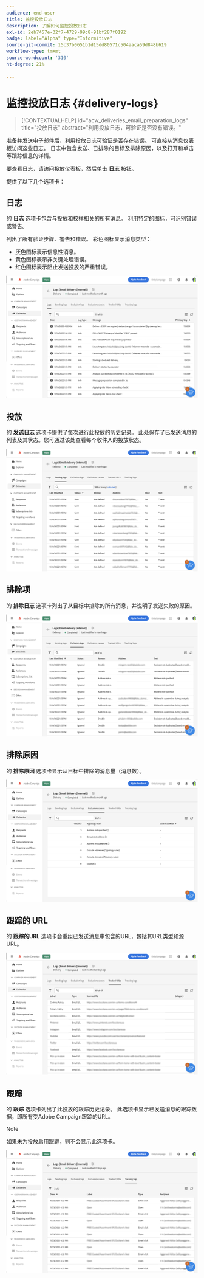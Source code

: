 ```yaml
---
audience: end-user
title: 监控投放日志
description: 了解如何监控投放日志
exl-id: 2eb7457e-32f7-4729-99c8-91bf287f0192
badge: label="Alpha" type="Informitive"
source-git-commit: 15c37b0651b1d15dd80571c504aaca59d848b619
workflow-type: tm+mt
source-wordcount: '310'
ht-degree: 21%

---
```


# 监控投放日志 {#delivery-logs}

>[!CONTEXTUALHELP]
>id="acw_deliveries_email_preparation_logs"
>title="投放日志"
>abstract="利用投放日志，可验证是否没有错误。"

准备并发送电子邮件后，利用投放日志可验证是否存在错误。 可直接从消息仪表板访问这些日志。 日志中包含发送、已排除的目标及排除原因，以及打开和单击等跟踪信息的详情。

要查看日志，请访问投放仪表板，然后单击 **日志** 按钮。

提供了以下几个选项卡：

## 日志

的 **日志** 选项卡包含与投放和校样相关的所有消息。 利用特定的图标，可识别错误或警告。

列出了所有验证步骤、警告和错误。 彩色图标显示消息类型：

* 灰色图标表示信息性消息。
* 黄色图标表示非关键处理错误。
* 红色图标表示阻止发送投放的严重错误。

![](assets/logs.png)

## 投放

的 **发送日志** 选项卡提供了每次进行此投放的历史记录。 此处保存了已发送消息的列表及其状态。您可通过该处查看每个收件人的投放状态。

![](assets/logs2.png)

## 排除项

的 **排除日志** 选项卡列出了从目标中排除的所有消息，并说明了发送失败的原因。

![](assets/logs3.png)

## 排除原因

的 **排除原因** 选项卡显示从目标中排除的消息量（消息数）。

![](assets/logs4.png)

## 跟踪的 URL

的 **跟踪的URL** 选项卡会重组已发送消息中包含的URL，包括其URL类型和源URL。

![](assets/logs5.png)

## 跟踪

的 **跟踪** 选项卡列出了此投放的跟踪历史记录。 此选项卡显示已发送消息的跟踪数据，即所有受Adobe Campaign跟踪的URL。

>[!NOTE]
>
>如果未为投放启用跟踪，则不会显示此选项卡。

![](assets/logs6.png)
